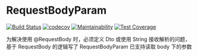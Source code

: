 # RequestBodyParam

[![Build Status](https://travis-ci.com/LambdaExpression/RequestBodyParam.svg?branch=master)](https://travis-ci.com/LambdaExpression/RequestBodyParam)
[![codecov](https://codecov.io/gh/LambdaExpression/RequestBodyParam/branch/master/graph/badge.svg)](https://codecov.io/gh/LambdaExpression/RequestBodyParam)
[![Maintainability](https://api.codeclimate.com/v1/badges/e547270d7828998c6f38/maintainability)](https://codeclimate.com/github/LambdaExpression/RequestBodyParam/maintainability)
[![Test Coverage](https://api.codeclimate.com/v1/badges/e547270d7828998c6f38/test_coverage)](https://codeclimate.com/github/LambdaExpression/RequestBodyParam/test_coverage)

为解决使用 @RequestBody 时，必须定义 Dto 或使用 String 接收解析的问题，基于 RequestBody 的逻辑写了 RequestBodyParam 已支持读取 body 下的参数